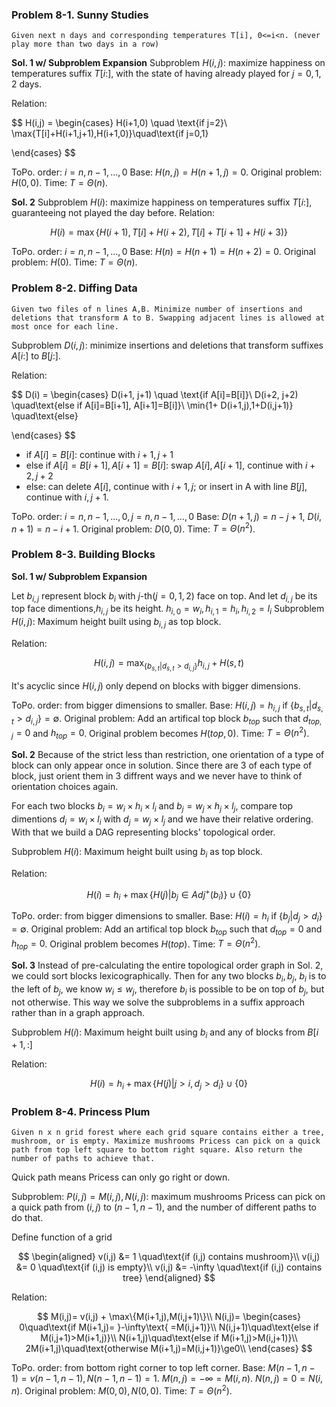 ### Problem 8-1. Sunny Studies
    Given next n days and corresponding temperatures T[i], 0<=i<n. (never play more than two days in a row)

**Sol. 1 w/ Subproblem Expansion**
Subproblem $H(i,j)$: maximize happiness on temperatures suffix $T[i:]$, with the state of having already played for $j={0,1,2}$ days.

Relation:

$$
H(i,j) = 
\begin{cases}
H(i+1,0) \quad \text{if j=2}\\
\max\{T[i]+H(i+1,j+1),H(i+1,0)\}\quad\text{if j=0,1}

\end{cases}
$$

ToPo. order: $i=n,n-1,...,0$
Base: $H(n,j)=H(n+1,j)=0$.
Original problem: $H(0,0)$.
Time: $T=\Theta(n)$.

**Sol. 2**
Subproblem $H(i)$: maximize happiness on temperatures suffix $T[i:]$, guaranteeing not played the day before.
Relation:

$$
H(i) = \max\{H(i+1), T[i]+H(i+2),T[i]+T[i+1]+H(i+3)\}
$$

ToPo. order: $i=n,n-1,...,0$
Base: $H(n)=H(n+1)=H(n+2)=0$.
Original problem: $H(0)$.
Time: $T=\Theta(n)$.

### Problem 8-2. Diffing Data
    Given two files of n lines A,B. Minimize number of insertions and deletions that transform A to B. Swapping adjacent lines is allowed at most once for each line.

Subproblem $D(i,j)$: minimize insertions and deletions that transform suffixes $A[i:]$ to $B[j:]$.

Relation:

$$
D(i) = 
\begin{cases}
D(i+1, j+1) \quad \text{if A[i]=B[i]}\\
D(i+2, j+2) \quad\text{else if A[i]=B[i+1], A[i+1]=B[i]}\\
\min\{1+ D(i+1,j),1+D(i,j+1)\} \quad\text{else}


\end{cases}
$$


* if $A[i]=B[i]$: continue with $i+1,j+1$
* else if $A[i]=B[i+1], A[i+1]=B[i]$: swap $A[i],A[i+1]$, continue with $i+2,j+2$
* else: can delete $A[i]$, continue with $i+1,j$;
or insert in A with line $B[j]$, continue with $i,j+1$.

ToPo. order: $i=n,n-1,...,0, j=n,n-1,...,0$
Base: $D(n+1, j)=n-j+1$, $D(i,n+1) = n-i+1$.
Original problem: $D(0,0)$.
Time: $T=\Theta(n^2)$.

### Problem 8-3. Building Blocks

**Sol. 1 w/ Subproblem Expansion**

Let $b_{i,j}$ represent block $b_i$ with $j$-th($j=0,1,2$) face on top. And let $d_{i,j}$ be its top face dimentions,$h_{i,j}$ be its height. $h_{i,0}=w_i,h_{i,1}=h_i,h_{i,2}=l_i$
Subproblem $H(i,j)$: Maximum height built using $b_{i,j}$ as top block. 

Relation:

$$
H(i,j) = \max_{\{b_{s,t}|d_{s,t}>d_{i,j}\}} h_{i,j}+H(s,t)
$$

It's acyclic since $H(i,j)$ only depend on blocks with bigger dimensions.

ToPo. order: from bigger dimensions to smaller.
Base: $H(i, j)=h_{i,j}$ if $\{b_{s,t}|d_{s,t}>d_{i,j}\}=\emptyset$.
Original problem:
Add an artifical top block $b_{top}$ such that $d_{top,j}=0$ and $h_{top}=0$.
Original problem becomes $H(top,0)$.
Time: $T=\Theta(n^2)$.

**Sol. 2**
Because of the strict less than restriction, one orientation of a type of block can only appear once in solution. Since there are 3 of each type of block, just orient them in 3 diffrent ways and we never have to think of orientation choices again.

For each two blocks $b_i=w_i \times h_i \times l_i$ and $b_j=w_j \times h_j \times l_j$, compare top dimentions $d_i=w_i \times l_i$ with $d_j=w_j \times l_j$ and we have their relative ordering. With that we build a DAG representing blocks' topological order.

Subproblem $H(i)$: Maximum height built using $b_i$ as top block.

Relation:

$$
H(i) =  h_i + \max{\{H(j)|b_j\in Adj^{+}(b_i)\}}\cup \{0\}
$$

ToPo. order: from bigger dimensions to smaller.
Base: $H(i)=h_i$ if $\{b_j|d_j>d_i\}=\emptyset$.
Original problem:
Add an artifical top block $b_{top}$ such that $d_{top}=0$ and $h_{top}=0$.
Original problem becomes $H(top)$.
Time: $T=\Theta(n^2)$.

**Sol. 3**
Instead of pre-calculating the entire topological order graph in Sol. 2, we could sort blocks lexicographically. Then for any two blocks $b_i,b_j$, $b_i$ is to the left of $b_j$, we know $w_i\le w_j$, therefore $b_i$ is possible to be on top of $b_j$, but not otherwise. This way we solve the subproblems in a suffix approach rather than in a graph approach.

Subproblem $H(i)$: Maximum height built using $b_i$ and any of blocks from $B[i+1,:]$

Relation:

$$
H(i) =  h_i + \max{\{H(j)|j>i,d_j>d_i\}}\cup \{0\}
$$

### Problem 8-4. Princess Plum
    Given n x n grid forest where each grid square contains either a tree, mushroom, or is empty. Maximize mushrooms Pricess can pick on a quick path from top left square to bottom right square. Also return the number of paths to achieve that.

Quick path means Pricess can only go right or down.

Subproblem: $P(i,j)=M(i,j),N(i,j)$: maximum mushrooms Pricess can pick on a quick path from $(i,j)$ to $(n-1,n-1)$, and the number of different paths to do that.

Define function of a grid 

$$
\begin{aligned}
v(i,j) &= 1 \quad\text{if (i,j) contains mushroom}\\
v(i,j) &= 0 \quad\text{if (i,j) is empty}\\
v(i,j) &= -\infty \quad\text{if (i,j) contains tree}
\end{aligned}
$$

Relation:

$$
M(i,j)= v(i,j) + \max\{M(i+1,j),M(i,j+1)\}\\
N(i,j)= 
\begin{cases}
0\quad\text{if M(i+1,j)= }-\infty\text{ =M(i,j+1)}\\
N(i,j+1)\quad\text{else if M(i,j+1)>M(i+1,j)}\\
N(i+1,j)\quad\text{else if M(i+1,j)>M(i,j+1)}\\
2M(i+1,j)\quad\text{otherwise M(i+1,j)=M(i,j+1)}\ge0\\
\end{cases}
$$

ToPo. order: from bottom right corner to top left corner.
Base: 
$M(n-1,n-1) = v(n-1,n-1), N(n-1,n-1) = 1$.
$M(n,j) = -\infty = M(i,n)$.
$N(n,j) = 0 = N(i,n)$.
Original problem: $M(0,0),N(0,0)$.
Time: $T=\Theta(n^2)$.